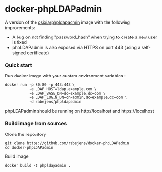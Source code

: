 # docker-phpLDAPadmin

A version of the [osixia/phpldapadmin][1] image with the following improvements:

- A [bug on not finding "password_hash" when trying to create a new user][2] is fixed
- phpLDAPadmin is also exposed via HTTPS on port 443 (using a self-signed certificate)

### Quick start
Run docker image with your custom environment variables :

    docker run -p 80:80 -p 443:443 \
               -e LDAP_HOST=ldap.example.com \
               -e LDAP_BASE_DN=dc=example,dc=com \
               -e LDAP_LOGIN_DN=cn=admin,dc=example,dc=com \
               -d rabejens/phpldapadmin

phpLDAPadmin should be running on http://localhost and https://localhost

### Build image from sources

Clone the repository 

    git clone https://github.com/rabejens/docker-phpLDAPadmin
    cd docker-phpLDAPadmin

Build image

    docker build -t phpldapadmin .

[1]: https://github.com/osixia/docker-phpLDAPadmin
[2]: http://stackoverflow.com/questions/20673186/getting-error-for-setting-password-feild-when-creating-generic-user-account-phpl
